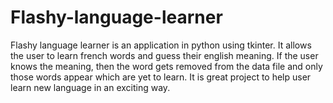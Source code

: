 # Flashy-language-learner
Flashy language learner is an application in python using tkinter. It allows the user to learn french words and guess their english meaning. If the user knows the meaning, then the word gets removed from the data file and only those words appear which are yet to learn. It is great project to help user learn new language in an exciting way.

